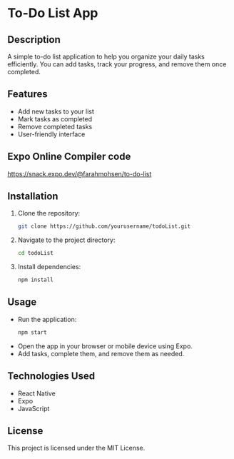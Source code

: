 # To-Do List App

## Description
A simple to-do list application to help you organize your daily tasks efficiently. You can add tasks, track your progress, and remove them once completed.

## Features
- Add new tasks to your list
- Mark tasks as completed
- Remove completed tasks
- User-friendly interface

## Expo Online Compiler code 
https://snack.expo.dev/@farahmohsen/to-do-list


## Installation
1. Clone the repository:
   ```sh
   git clone https://github.com/yourusername/todoList.git
   ```
2. Navigate to the project directory:
   ```sh
   cd todoList
   ```
3. Install dependencies:
   ```sh
   npm install
   ```

## Usage
- Run the application:
   ```sh
   npm start
   ```
- Open the app in your browser or mobile device using Expo.
- Add tasks, complete them, and remove them as needed.

## Technologies Used
- React Native
- Expo
- JavaScript


## License
This project is licensed under the MIT License.






